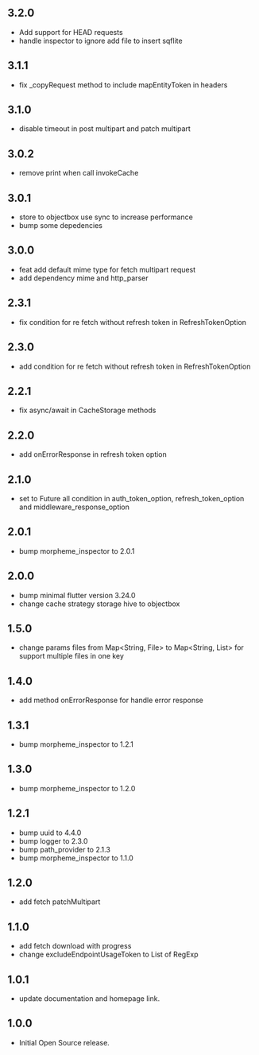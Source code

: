 ## 3.2.0

- Add support for HEAD requests
- handle inspector to ignore add file to insert sqflite

## 3.1.1

- fix _copyRequest method to include mapEntityToken in headers

## 3.1.0

- disable timeout in post multipart and patch multipart 

## 3.0.2

- remove print when call invokeCache

## 3.0.1

- store to objectbox use sync to increase performance
- bump some depedencies

## 3.0.0

- feat add default mime type for fetch multipart request
- add dependency mime and http_parser

## 2.3.1

- fix condition for re fetch without refresh token in RefreshTokenOption

## 2.3.0

- add condition for re fetch without refresh token in RefreshTokenOption

## 2.2.1

- fix async/await in CacheStorage methods

## 2.2.0

- add onErrorResponse in refresh token option

## 2.1.0

- set to Future all condition in auth_token_option, refresh_token_option and middleware_response_option

## 2.0.1

- bump morpheme_inspector to 2.0.1

## 2.0.0

- bump minimal flutter version 3.24.0
- change cache strategy storage hive to objectbox

## 1.5.0

- change params files from Map<String, File> to Map<String, List<File>> for support multiple files in one key

## 1.4.0

- add method onErrorResponse for handle error response

## 1.3.1

- bump morpheme_inspector to 1.2.1

## 1.3.0

- bump morpheme_inspector to 1.2.0

## 1.2.1

- bump uuid to 4.4.0
- bump logger to 2.3.0
- bump path_provider to 2.1.3
- bump morpheme_inspector to 1.1.0

## 1.2.0

- add fetch patchMultipart

## 1.1.0

- add fetch download with progress
- change excludeEndpointUsageToken to List of RegExp

## 1.0.1

- update documentation and homepage link.

## 1.0.0

- Initial Open Source release.
